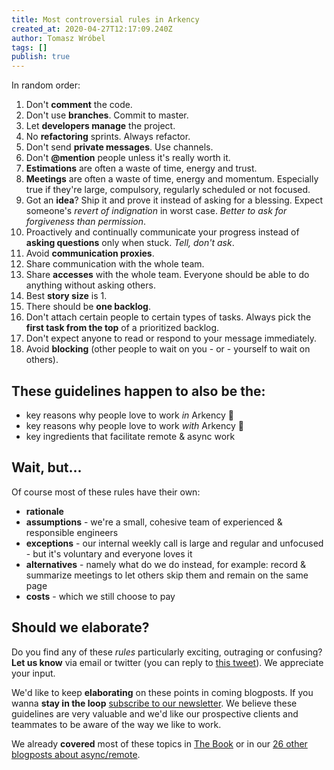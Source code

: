 ```yaml
---
title: Most controversial rules in Arkency
created_at: 2020-04-27T12:17:09.240Z
author: Tomasz Wróbel
tags: []
publish: true
---
```


In random order:

1. Don't **comment** the code.
0. Don't use **branches**. Commit to master.
0. Let **developers manage** the project.
0. No **refactoring** sprints. Always refactor.
0. Don't send **private messages**. Use channels.
0. Don't **@mention** people unless it's really worth it.
0. **Estimations** are often a waste of time, energy and trust.
0. **Meetings** are often a waste of time, energy and momentum. Especially true if they're large, compulsory, regularly scheduled or not focused.
0. Got an **idea**? Ship it and prove it instead of asking for a blessing. Expect someone's _revert of indignation_ in worst case. _Better to ask for forgiveness than permission_.
0. Proactively and continually communicate your progress instead of **asking questions** only when stuck. _Tell, don't ask_.
0. Avoid **communication proxies**.
0. Share communication with the whole team.
0. Share **accesses** with the whole team. Everyone should be able to do anything without asking others.
0. Best **story size** is 1.
0. There should be **one backlog**.
0. Don't attach certain people to certain types of tasks. Always pick the **first task from the top** of a prioritized backlog.
0. Don't expect anyone to read or respond to your message immediately.
0. Avoid **blocking** (other people to wait on you - or - yourself to wait on others).

## These guidelines happen to also be the:

* key reasons why people love to work _in_ Arkency 💚
* key reasons why people love to work _with_ Arkency 💚
* key ingredients that facilitate remote & async work 

## Wait, but...

Of course most of these rules have their own:

* **rationale** 
* **assumptions** - we're a small, cohesive team of experienced & responsible engineers
* **exceptions** - our internal weekly call is large and regular and unfocused - but it's voluntary and everyone loves it
* **alternatives** - namely what do we do instead, for example: record & summarize meetings to let others skip them and remain on the same page
* **costs** - which we still choose to pay

## Should we elaborate?

Do you find any of these _rules_ particularly exciting, outraging or confusing? **Let us know** via email or twitter (you can reply to [this tweet](https://twitter.com/arkency/status/1254784379190038534)). We appreciate your input.

We'd like to keep **elaborating** on these points in coming blogposts. If you wanna **stay in the loop** [subscribe to our newsletter](https://arkency.com/newsletter/). We believe these guidelines are very valuable and we'd like our prospective clients and teammates to be aware of the way we like to work. 

We already **covered** most of these topics in [The Book](https://arkency.dpdcart.com/product/71091) or in our [26 other blogposts about async/remote](https://blog.arkency.com/tags/async-remote/).
